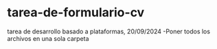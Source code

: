 # tarea-de-formulario-cv
tarea de desarrollo basado a plataformas, 20/09/2024
-Poner todos los archivos en una sola carpeta
